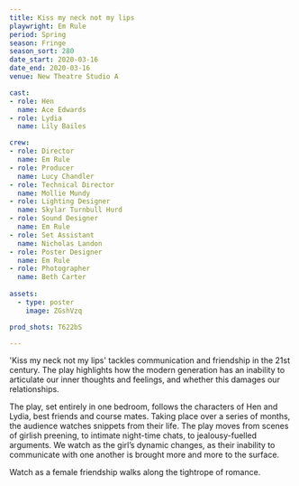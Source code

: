 ```yaml
---
title: Kiss my neck not my lips
playwright: Em Rule
period: Spring
season: Fringe
season_sort: 280
date_start: 2020-03-16
date_end: 2020-03-16
venue: New Theatre Studio A

cast:
- role: Hen
  name: Ace Edwards
- role: Lydia
  name: Lily Bailes

crew: 
- role: Director
  name: Em Rule
- role: Producer
  name: Lucy Chandler
- role: Technical Director 
  name: Mollie Mundy
- role: Lighting Designer 
  name: Skylar Turnbull Hurd
- role: Sound Designer 
  name: Em Rule
- role: Set Assistant
  name: Nicholas Landon
- role: Poster Designer 
  name: Em Rule
- role: Photographer
  name: Beth Carter
 
assets:
  - type: poster
    image: ZGshVzq

prod_shots: T622bS

---
```


'Kiss my neck not my lips' tackles communication and friendship in the 21st century. The play highlights how the modern generation has an inability to articulate our inner thoughts and feelings, and whether this damages our relationships.

The play, set entirely in one bedroom, follows the characters of Hen and Lydia, best friends and course mates. Taking place over a series of months, the audience watches snippets from their life. The play moves from scenes of girlish preening, to intimate night-time chats, to jealousy-fuelled arguments. We watch as the girl’s dynamic changes, as their inability to communicate with one another is brought more and more to the surface.

Watch as a female friendship walks along the tightrope of romance.